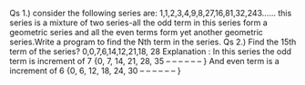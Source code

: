 Qs 1.)
consider the following series are:
1,1,2,3,4,9,8,27,16,81,32,243......
this series is a mixture of two series-all the odd term in this series form a geometric series and all the even terms form yet another geometric series.Write a program to find the Nth term in the series.
Qs 2.)
Find the 15th term of the series?
0,0,7,6,14,12,21,18, 28
Explanation : In this series the odd term is increment of 7 {0, 7, 14, 21, 28, 35 – – – – – – }
And even term is a increment of 6 {0, 6, 12, 18, 24, 30 – – – – – – }


